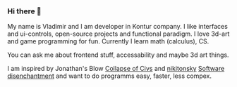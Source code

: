 ### Hi there 👋

My name is Vladimir and I am developer in Kontur company.
I like interfaces and ui-controls, open-source projects and functional paradigm.
I love 3d-art and game programming for fun.
Currently I learn math (calculus), CS.

You can ask me about frontend stuff, accessability and maybe 3d art things.

I am inspired by Jonathan's Blow [Collapse of Civs](https://www.youtube.com/watch?v=pW-SOdj4Kkk) and [nikitonsky](https://twitter.com/nikitonsky) [Software disenchantment](https://tonsky.me/blog/disenchantment/) and want to do programms easy, faster, less compex.

